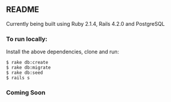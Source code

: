## README

Currently being built using Ruby 2.1.4, Rails 4.2.0 and PostgreSQL

### To run locally:

Install the above dependencies, clone and run:
```
$ rake db:create
$ rake db:migrate
$ rake db:seed
$ rails s
```

### Coming Soon
